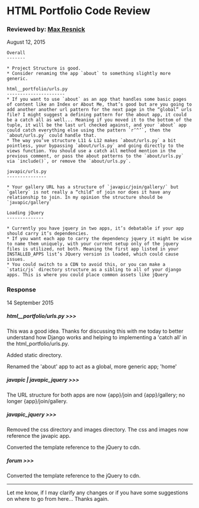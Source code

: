 # HTML Portfolio Code Review

### Reviewed by: [Max Resnick](https://github.com/PDXDevCampJuly/max-resnick)
August 12, 2015

```
Overall
-------

* Project Structure is good.
* Consider renaming the app `about` to something slightly more generic.

html__portfolio/urls.py
----------------------
* If you want to use `about` as an app that handles some basic pages of content like an Index or About Me, that’s good but are you going to add another another url pattern for the next page in the “global” urls file? I might suggest a defining pattern for the about app, it could be a catch all as well... Meaning if you moved it to the bottom of the tuple, it will be the last url checked against, and your `about` app could catch everything else using the pattern `r’^’`, then the `about/urls.py` could handle that.
* The way you’ve structure L11 & L12 makes `about/urls.py` a bit pointless, your bypassing `about/urls.py` and going directly to the views function. You should use a catch all method mention in the previous comment, or pass the about patterns to the `about/urls.py` via `include()`, or remove the `about/urls.py`.

javapic/urls.py
---------------

* Your gallery URL has a structure of `javapic/join/gallery/` but `gallery` is not really a “child” of join nor does it have any relationship to join. In my opinion the structure should be `javapic/gallery`

Loading jQuery
--------------

* Currently you have jquery in two apps, it’s debatable if your app should carry it’s dependencies.
* If you want each app to carry the dependency jquery it might be wise to name them uniquely, with your current setup only of the jquery files is utilized, not both. Meaning the first app listed in your INSTALLED_APPS list’s JQuery version is loaded, which could cause issues.
* You could switch to a CDN to avoid this, or you can make a `static/js` directory structure as a sibling to all of your django apps. This is where you could place common assets like jQuery
```

### Response
14 September 2015

##### html__portfolio/urls.py >>>

This was a good idea. Thanks for discussing this with me today to better understand how Django works and helping to implementing a 'catch all' in the html_portfolio/urls.py.

Added static directory.

Renamed the 'about' app to act as a global, more generic app; 'home'

##### javapic | javapic_jquery >>>

The URL structure for both apps are now {app}/join and {app}/gallery; no longer {app}/join/gallery.

##### javapic_jquery >>>

Removed the css directory and images directory. The css and images now reference the javapic app.

Converted the template reference to the jQuery to cdn.

##### forum >>>

Converted the template reference to the jQuery to cdn.

---
Let me know, if I may clarify any changes or if you have some suggestions on where to go from here… Thanks again.

